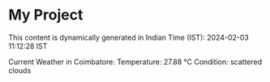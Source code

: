 # My Project

This content is dynamically generated in Indian Time (IST): 2024-02-03 11:12:28 IST


Current Weather in Coimbatore:
Temperature: 27.88 °C
Condition: scattered clouds
